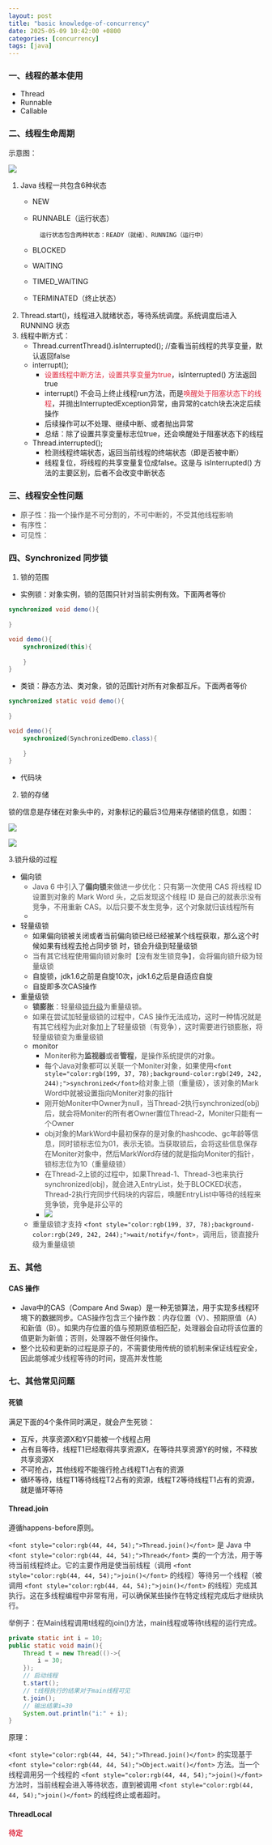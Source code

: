 ```yaml
---
layout: post
title: "basic knowledge-of-concurrency"
date: 2025-05-09 10:42:00 +0800
categories: [concurrency]
tags: [java]
---
```



### 一、线程的基本使用
+ Thread
+ Runnable
+ Callable

### 二、线程生命周期
示意图：

![](/assets/images/posts/thread-lifecycle.png)

1. Java 线程一共包含6种状态
    - NEW
    - RUNNABLE（运行状态）

    		运行状态包含两种状态：READY（就绪）、RUNNING（运行中）

    - BLOCKED
    - WAITING
    - TIMED_WAITING
    - TERMINATED（终止状态）
2. Thread.start()，线程进入就绪状态，等待系统调度。系统调度后进入RUNNING 状态
3. 线程中断方式：
    - Thread.currentThread().isInterrupted(); //查看当前线程的共享变量，默认返回false
    - interrupt();
        * <font style="color:#DF2A3F;">设置线程中断方法，设置共享变量为true</font>，isInterrupted() 方法返回true
        * interrupt() 不会马上终止线程run方法，而是<font style="color:#DF2A3F;">唤醒处于阻塞状态下的线程</font>，并抛出InterruptedException异常，由异常的catch块去决定后续操作
        * 后续操作可以不处理、继续中断、或者抛出异常
        * 总结：除了设置共享变量标志位true，还会唤醒处于阻塞状态下的线程
    - Thread.interrupted();
        * 检测线程终端状态，返回当前线程的终端状态（即是否被中断）
        * 线程复位，将线程的共享变量复位成false。这是与 isInterrupted() 方法的主要区别，后者不会改变中断状态

### 三、线程安全性问题
+ <font style="color:rgb(77, 77, 77);">原子性：指一个操作是不可分割的，不可中断的，不受其他线程影响</font>
+ <font style="color:rgb(77, 77, 77);">有序性：</font>
+ <font style="color:rgb(77, 77, 77);">可见性：</font>

### 四、Synchronized 同步锁
1. 锁的范围
+ 实例锁：对象实例，锁的范围只针对当前实例有效。下面两者等价

```java
synchronized void demo(){
    
}

void demo(){
    synchronized(this){
        
    }
}
```

+ 类锁：静态方法、类对象，锁的范围针对所有对象都互斥。下面两者等价

```java
synchronized static void demo(){
    
}

void demo(){
    synchronized(SynchronizedDemo.class){
        
    }
}
```

+ 代码块



2. 锁的存储

锁的信息是存储在对象头中的，对象标记的最后3位用来存储锁的信息，如图：

![](/assets/images/posts/object-header-lock.png)

![](/assets/images/posts/object-header-lock-detail.png)



3.锁升级的过程

+ 偏向锁
    - <font style="color:rgb(77, 77, 77);">Java 6 中引入了</font>**<font style="color:rgb(77, 77, 77);">偏向锁</font>**<font style="color:rgb(77, 77, 77);">来做进一步优化：只有第一次使用 CAS 将线程 ID 设置到对象的 Mark Word 头，之后发现这个线程 ID 是自己的就表示没有竞争，不用重新 CAS。以后只要不发生竞争，这个对象就归该线程所有</font>
    - <font style="color:rgb(77, 77, 77);"></font>
+ 轻量级锁
    -  如果偏向锁被关闭或者当前偏向锁已经已经被某个线程获取，那么这个时候如果有线程去抢占同步锁 时，锁会升级到轻量级锁  
    - <font style="color:rgb(77, 77, 77);">当有其它线程使用偏向锁对象时【没有发生锁竞争】，会将偏向锁升级为轻量级锁</font>
    - 自旋锁，jdk1.6之前是自旋10次，jdk1.6之后是自适应自旋
    - 自旋即多次CAS操作
+ 重量级锁
    - **<font style="color:rgb(77, 77, 77);">锁膨胀</font>**<font style="color:rgb(77, 77, 77);">：轻量级</font>[<font style="color:rgb(77, 77, 77);">锁升级</font>](https://so.csdn.net/so/search?q=%E9%94%81%E5%8D%87%E7%BA%A7&spm=1001.2101.3001.7020)<font style="color:rgb(77, 77, 77);">为重量级锁。</font>
    - <font style="color:rgb(77, 77, 77);">如果在尝试加轻量级锁的过程中，CAS 操作无法成功，这时一种情况就是有其它线程为此对象加上了轻量级锁（有竞争），这时需要进行锁膨胀，将轻量级锁变为重量级锁</font>
    - monitor 
        * <font style="color:rgb(77, 77, 77);">Moniter称为</font>**<font style="color:rgb(77, 77, 77);">监视器</font>**<font style="color:rgb(77, 77, 77);">或者</font>**<font style="color:rgb(77, 77, 77);">管程</font>**<font style="color:rgb(77, 77, 77);">，是操作系统提供的对象。</font>
        * <font style="color:rgb(77, 77, 77);">每个Java对象都可以关联一个Moniter对象，如果使用</font>`<font style="color:rgb(199, 37, 78);background-color:rgb(249, 242, 244);">synchronized</font>`<font style="color:rgb(77, 77, 77);">给对象上锁（重量级），该对象的Mark Word中就被设置指向Moniter对象的指针</font>
        * <font style="color:rgb(77, 77, 77);">刚开始Moniter中Owner为null，当Thread-2执行synchronized(obj)后，就会将Moniter的所有者Owner置位Thread-2，Moniter只能有一个Owner</font>
        * <font style="color:rgb(77, 77, 77);">obj对象的MarkWord中最初保存的是对象的hashcode、gc年龄等信息，同时锁标志位为01，表示无锁。当获取锁后，会将这些信息保存在Moniter对象中，然后MarkWord存储的就是指向Moniter的指针，锁标志位为10（重量级锁）</font>
        * <font style="color:rgb(77, 77, 77);">在Thread-2上锁的过程中，如果Thread-1、Thread-3也来执行synchronized(obj)，就会进入EntryList，处于BLOCKED状态，Thread-2执行完同步代码块的内容后，唤醒EntryList中等待的线程来竞争锁，竞争是非公平的</font>
        * ![](/assets/images/posts/monitor.png)
    - <font style="color:rgb(77, 77, 77);">重量级锁才支持 </font>`<font style="color:rgb(199, 37, 78);background-color:rgb(249, 242, 244);">wait/notify</font>`<font style="color:rgb(77, 77, 77);">，调用后，锁直接升级为重量级锁</font>

### 五、其他
#### CAS 操作
+ ‌Java中的CAS（Compare And Swap）是一种无锁算法，用于实现多线程环境下的数据同步。‌<font style="color:rgb(51, 51, 51);">CAS操作包含三个操作数：内存位置（V）、预期原值（A）和新值（B）。如果内存位置的值与预期原值相匹配，处理器会自动将该位置的值更新为新值；否则，处理器不做任何操作。</font>
+ <font style="color:rgb(51, 51, 51);">整个比较和更新的过程是原子的，不需要使用传统的锁机制来保证线程安全，因此能够减少线程等待的时间，提高并发性能</font>

### 七、其他常见问题
#### 死锁
满足下面的4个条件同时满足，就会产生死锁：

+ 互斥，共享资源X和Y只能被一个线程占用
+ 占有且等待，线程T1已经取得共享资源X，在等待共享资源Y的时候，不释放共享资源X
+ 不可抢占，其他线程不能强行抢占线程T1占有的资源
+ 循环等待，线程T1等待线程T2占有的资源，线程T2等待线程T1占有的资源，就是循环等待

#### Thread.join
遵循happens-before原则。

`<font style="color:rgb(44, 44, 54);">Thread.join()</font>`<font style="color:rgb(44, 44, 54);"> 是 Java 中 </font>`<font style="color:rgb(44, 44, 54);">Thread</font>`<font style="color:rgb(44, 44, 54);"> 类的一个方法，用于等待当前线程终止。它的主要作用是使当前线程（调用 </font>`<font style="color:rgb(44, 44, 54);">join()</font>`<font style="color:rgb(44, 44, 54);"> 的线程）等待另一个线程（被调用 </font>`<font style="color:rgb(44, 44, 54);">join()</font>`<font style="color:rgb(44, 44, 54);"> 的线程）完成其执行。这在多线程编程中非常有用，可以确保某些操作在特定线程完成后才继续执行。</font>

<font style="color:rgb(44, 44, 54);">举例子：在Main线程调用t线程的join()方法，main线程或等待t线程的运行完成。</font>

```java
private static int i = 10;
public static void main(){
    Thread t = new Thread(()->{
        i = 30;
    });
    // 启动线程
    t.start();
    // t线程执行的结果对于main线程可见
    t.join();
    // 输出结果i=30
    System.out.println("i:" + i);
}
```

原理：

`<font style="color:rgb(44, 44, 54);">Thread.join()</font>`<font style="color:rgb(44, 44, 54);"> 的实现基于 </font>`<font style="color:rgb(44, 44, 54);">Object.wait()</font>`<font style="color:rgb(44, 44, 54);"> 方法。当一个线程调用另一个线程的 </font>`<font style="color:rgb(44, 44, 54);">join()</font>`<font style="color:rgb(44, 44, 54);"> 方法时，当前线程会进入等待状态，直到被调用 </font>`<font style="color:rgb(44, 44, 54);">join()</font>`<font style="color:rgb(44, 44, 54);"> 的线程终止或者超时。</font>

#### ThreadLocal
**<font style="color:#DF2A3F;">待定</font>**













